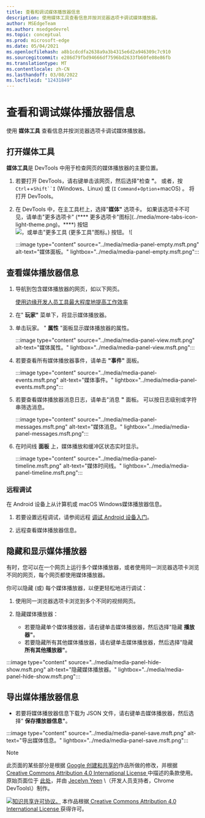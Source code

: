 ```yaml
---
title: 查看和调试媒体播放器信息
description: 使用媒体工具查看信息并按浏览器选项卡调试媒体播放器。
author: MSEdgeTeam
ms.author: msedgedevrel
ms.topic: conceptual
ms.prod: microsoft-edge
ms.date: 05/04/2021
ms.openlocfilehash: a8b1cdcdfa2638a9a3b4315e6d2a946309c7c910
ms.sourcegitcommit: e286d79fbd94666df7596bd2633fb60fe08e86fb
ms.translationtype: MT
ms.contentlocale: zh-CN
ms.lasthandoff: 03/08/2022
ms.locfileid: "12431849"
---
```

<!-- Copyright Jecelyn Yeen

   Licensed under the Apache License, Version 2.0 (the "License");
   you may not use this file except in compliance with the License.
   You may obtain a copy of the License at

       https://www.apache.org/licenses/LICENSE-2.0

   Unless required by applicable law or agreed to in writing, software
   distributed under the License is distributed on an "AS IS" BASIS,
   WITHOUT WARRANTIES OR CONDITIONS OF ANY KIND, either express or implied.
   See the License for the specific language governing permissions and
   limitations under the License.  -->
# <a name="view-and-debug-media-players-information"></a>查看和调试媒体播放器信息

使用 **媒体工具** 查看信息并按浏览器选项卡调试媒体播放器。


<!-- ====================================================================== -->
## <a name="open-the-media-tool"></a>打开媒体工具

**媒体工具**是 DevTools 中用于检查网页的媒体播放器的主要位置。

1. 若要打开 DevTools，请右键单击该网页，然后选择"检查 **"**。  或者，按 `Ctrl`++`Shift``I` (Windows、Linux) 或 (`I` `Command`+`Option`+macOS) 。  将打开 DevTools。

1. 在 DevTools 中，在主工具栏上，选择"**媒体"** 选项卡。 如果该选项卡不可见，请单击"更多选项卡" (**** 更多选项卡"图标](../media/more-tabs-icon-light-theme.png)。****) 按钮![，或单击"更多工具 (更多工具"图标。) 按钮。](../media/more-tools-icon-light-theme.png) ![

   :::image type="content" source="../media/media-panel-empty.msft.png" alt-text="媒体面板。" lightbox="../media/media-panel-empty.msft.png":::


<!-- ====================================================================== -->
## <a name="view-media-players-information"></a>查看媒体播放器信息

1. 导航到包含媒体播放器的网页，如以下网页。

    [使用边缘开发人员工具最大程度地提高工作效率](https://www.bing.com/videos/search?view=detail&mid=DE0BA14EC0E0D18C06C8DE0BA14EC0E0D18C06C8)

1. 在" **玩家"** 菜单下，将显示媒体播放器。

1. 单击玩家。  " **属性** "面板显示媒体播放器的属性。

   :::image type="content" source="../media/media-panel-view.msft.png" alt-text="媒体属性。" lightbox="../media/media-panel-view.msft.png":::

1. 若要查看所有媒体播放器事件，请单击 **"事件"** 面板。

   :::image type="content" source="../media/media-panel-events.msft.png" alt-text="媒体事件。" lightbox="../media/media-panel-events.msft.png":::

1. 若要查看媒体播放器消息日志，请单击"消息 **"** 面板。  可以按日志级别或字符串筛选消息。

   :::image type="content" source="../media/media-panel-messages.msft.png" alt-text="媒体消息。" lightbox="../media/media-panel-messages.msft.png":::

1. 在时间线 **面板** 上，媒体播放和缓冲区状态实时显示。

   :::image type="content" source="../media/media-panel-timeline.msft.png" alt-text="媒体时间线。" lightbox="../media/media-panel-timeline.msft.png":::

### <a name="remote-debugging"></a>远程调试

在 Android 设备上从计算机或 macOS Windows媒体播放器信息。

1. 若要设置远程调试，请参阅远程 [调试 Android 设备入门](../remote-debugging/index.md)。

1. 远程查看媒体播放器信息。

    <!-- TODO: recreate image using an Android device -->
    <!--
   :::image type="content" source="../media/media-panel-remote-debug.msft.png" alt-text="Remote debugging." lightbox="../media/media-panel-remote-debug.msft.png":::
    -->


<!-- ====================================================================== -->
## <a name="hide-and-show-media-players"></a>隐藏和显示媒体播放器

有时，您可以在一个网页上运行多个媒体播放器，或者使用同一浏览器选项卡浏览不同的网页，每个网页都使用媒体播放器。

你可以隐藏 (或) 每个媒体播放器，以便更轻松地进行调试：

1. 使用同一浏览器选项卡浏览到多个不同的视频网页。

1. 隐藏媒体播放器：
    *  若要隐藏单个媒体播放器，请右键单击媒体播放器，然后选择"隐藏 **播放器"**。
    *  若要隐藏所有其他媒体播放器，请右键单击媒体播放器，然后选择"隐藏 **所有其他播放器"**。

:::image type="content" source="../media/media-panel-hide-show.msft.png" alt-text="隐藏媒体播放器。" lightbox="../media/media-panel-hide-show.msft.png":::


<!-- ====================================================================== -->
## <a name="export-media-player-information"></a>导出媒体播放器信息

*  若要将媒体播放器信息下载为 JSON 文件，请右键单击媒体播放器，然后选择" **保存播放器信息"**。

:::image type="content" source="../media/media-panel-save.msft.png" alt-text="导出媒体信息。" lightbox="../media/media-panel-save.msft.png":::


<!-- ====================================================================== -->
> [!NOTE]
> 此页面的某些部分是根据 [Google 创建和共享的](https://developers.google.com/terms/site-policies)作品所做的修改，并根据[ Creative Commons Attribution 4.0 International License ](https://creativecommons.org/licenses/by/4.0)中描述的条款使用。
> 原始页面位于 [此处](https://developers.google.com/web/tools/chrome-devtools/media-panel/index)，并由 [Jecelyn Yeen](https://developers.google.com/web/resources/contributors#jecelyn-yeen)  \（开发人员支持者，Chrome DevTools\）制作。

[![知识共享许可协议。](https://i.creativecommons.org/l/by/4.0/88x31.png)](https://creativecommons.org/licenses/by/4.0)
本作品根据[ Creative Commons Attribution 4.0 International License ](https://creativecommons.org/licenses/by/4.0)获得许可。
